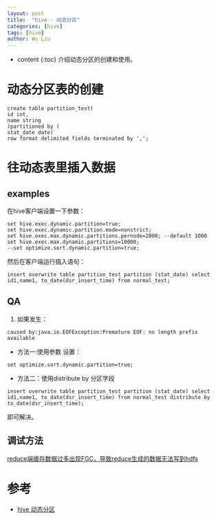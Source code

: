 ```yaml
---
layout: post
title:  "hive - 动态分区"
categories: [hive]
tags: [hive]
author: Wu Liu
---
```


* content
{:toc}
介绍动态分区的创建和使用。





# 动态分区表的创建
```
create table partition_test(
id int,
name string
)partitioned by (
stat_date date)
row format delimited fields terminated by ',';
```

# 往动态表里插入数据

## examples

在hive客户端设置一下参数：
```
set hive.exec.dynamic.partition=true;
set hive.exec.dynamic.partition.mode=nonstrict;
set hive.exec.max.dynamic.partitions.pernode=2000; --default 1000
set hive.exec.max.dynamic.partitions=10000;
--set optimize.sort.dynamic.partition=true;
```

然后在客户端运行插入语句：
```
insert overwrite table partition_test partition (stat_date) select id1,name1, to_date(dsr_insert_time) from normal_test;
```

## QA

1. 如果发生：
```
caused by:java.io.EOFException:Premature EOF: no length prefix available
```

 - 方法一:使用参数
设置：

```
set optimize.sort.dynamic.partition=true;
```
 - 方法二：使用distribute by 分区字段
```
insert overwrite table partition_test partition (stat_date) select id1,name1, to_date(dsr_insert_time) from normal_test distribute by to_date(dsr_insert_time);
```

即可解决。

## 调试方法

[reduce端缓存数据过多出现FGC，导致reduce生成的数据无法写到hdfs](http://www.cnblogs.com/hark0623/p/4196378.html)

# 参考
 - [hive 动态分区](https://cwiki.apache.org/confluence/display/Hive/Configuration+Properties)
